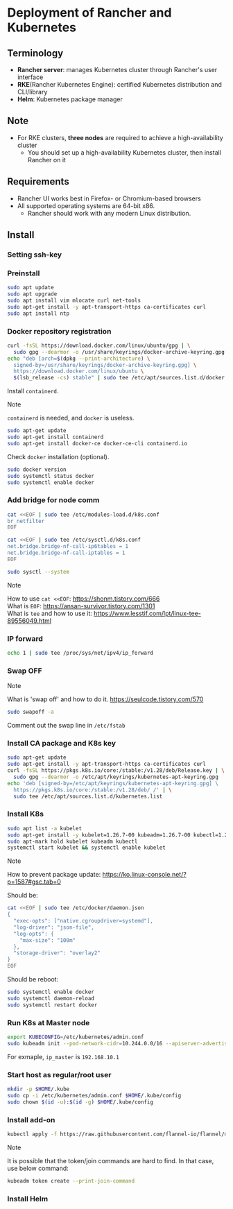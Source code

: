 # Deployment of Rancher and Kubernetes

## Terminology

- **Rancher server**: manages Kubernetes cluster through Rancher's user interface
- **RKE**(Rancher Kubernetes Engine): certified Kubernetes distribution and CLI/library
- **Helm**: Kubernetes package manager 

## Note

- For RKE clusters, **three nodes** are required to achieve a high-availability cluster
  - You should set up a high-availability Kubernetes cluster, then install Rancher on it
 
## Requirements

- Rancher UI works best in Firefox- or Chromium-based browsers
- All supported operating systems are 64-bit x86.
  - Rancher should work with any modern Linux distribution.

## Install

### Setting ssh-key

### Preinstall

```bash
sudo apt update
sudo apt upgrade
sudo apt install vim mlocate curl net-tools
sudo apt-get install -y apt-transport-https ca-certificates curl
sudo apt install ntp
```

### Docker repository registration

```bash
curl -fsSL https://download.docker.com/linux/ubuntu/gpg | \
  sudo gpg --dearmor -o /usr/share/keyrings/docker-archive-keyring.gpg
echo "deb [arch=$(dpkg --print-architecture) \
  signed-by=/usr/share/keyrings/docker-archive-keyring.gpg] \
  https://download.docker.com/linux/ubuntu \
  $(lsb_release -cs) stable" | sudo tee /etc/apt/sources.list.d/docker.list > /dev/null
```

Install `containerd`.

> [!NOTE]
> `containerd` is needed, and `docker` is useless.

```bash
sudo apt-get update
sudo apt-get install containerd
sudo apt-get install docker-ce docker-ce-cli containerd.io
```

Check `docker` installation (optional).

```bash
sudo docker version
sudo systemctl status docker
sudo systemctl enable docker
```

### Add bridge for node comm

```bash
cat <<EOF | sudo tee /etc/modules-load.d/k8s.conf
br_netfilter
EOF

cat <<EOF | sudo tee /etc/sysctl.d/k8s.conf
net.bridge.bridge-nf-call-ip6tables = 1
net.bridge.bridge-nf-call-iptables = 1
EOF

sudo sysctl --system
```

> [!NOTE]
> How to use `cat <<EOF`: <https://shonm.tistory.com/666>  
> What is `EOF`: <https://ansan-survivor.tistory.com/1301>  
> What is `tee` and how to use it: <https://www.lesstif.com/lpt/linux-tee-89556049.html>

### IP forward

```bash
echo 1 | sudo tee /proc/sys/net/ipv4/ip_forward
```

### Swap OFF

> [!NOTE]
> What is 'swap off' and how to do it. <https://seulcode.tistory.com/570>

```bash
sudo swapoff -a
```

Comment out the swap line in `/etc/fstab`

### Install CA package and K8s key

```bash
sudo apt-get update
sudo apt-get install -y apt-transport-https ca-certificates curl
curl -fsSL https://pkgs.k8s.io/core:/stable:/v1.28/deb/Release.key | \
  sudo gpg --dearmor -o /etc/apt/keyrings/kubernetes-apt-keyring.gpg
echo 'deb [signed-by=/etc/apt/keyrings/kubernetes-apt-keyring.gpg] \
  https://pkgs.k8s.io/core:/stable:/v1.28/deb/ /' | \
  sudo tee /etc/apt/sources.list.d/kubernetes.list
```

### Install K8s

```bash
sudo apt list -a kubelet
sudo apt-get install -y kubelet=1.26.7-00 kubeadm=1.26.7-00 kubectl=1.26.7-00
sudo apt-mark hold kubelet kubeadm kubectl
systemctl start kubelet && systemctl enable kubelet
```

> [!NOTE]
> How to prevent package update: <https://ko.linux-console.net/?p=1587#gsc.tab=0>

Should be:

```bash
cat <<EOF | sudo tee /etc/docker/daemon.json
{
  "exec-opts": ["native.cgroupdriver=systemd"],
  "log-driver": "json-file",
  "log-opts": {
    "max-size": "100m"
  },
  "storage-driver": "overlay2"
}
EOF
```

Should be reboot:

```bash
sudo systemctl enable docker 
sudo systemctl daemon-reload 
sudo systemctl restart docker
```

### Run K8s at Master node

```bash
export KUBECONFIG=/etc/kubernetes/admin.conf
sudo kubeadm init --pod-network-cidr=10.244.0.0/16 --apiserver-advertise-address=[ip_master]
```

For exmaple, `ip_master` is `192.168.10.1`

### Start host as regular/root user

```bash
mkdir -p $HOME/.kube
sudo cp -i /etc/kubernetes/admin.conf $HOME/.kube/config
sudo chown $(id -u):$(id -g) $HOME/.kube/config
```

### Install add-on

```bash
kubectl apply -f https://raw.githubusercontent.com/flannel-io/flannel/master/Documentation/kube-flannel.yml
```

> [!NOTE]
> It is possible that the token/join commands are hard to find.
> In that case, use below command:
>
> ```bash
> kubeadm token create --print-join-command
> ```

### Install Helm

